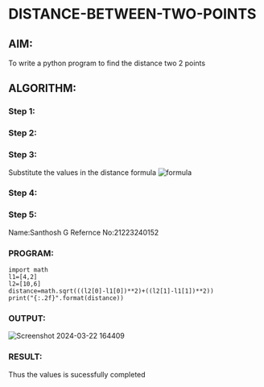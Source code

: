 # DISTANCE-BETWEEN-TWO-POINTS

## AIM:
To write a python program to find the distance two 2 points
## ALGORITHM:
### Step 1: 
### Step 2: 
### Step 3: 
Substitute the values in the distance formula  ![formula](/formula.JPG)
### Step 4: 
### Step 5: 

Name:Santhosh G
Refernce No:21223240152
### PROGRAM:
```
import math
l1=[4,2]
l2=[10,6]
distance=math.sqrt(((l2[0]-l1[0])**2)+((l2[1]-l1[1])**2))
print("{:.2f}".format(distance))

```


### OUTPUT:
![Screenshot 2024-03-22 164409](https://github.com/GSanthosh007/DISTANCE-BETWEEN-TWO-POINTS/assets/147527586/0c05e50d-0c51-48ce-a4f2-c477ced2e89a)


### RESULT:
Thus the values is sucessfully completed
